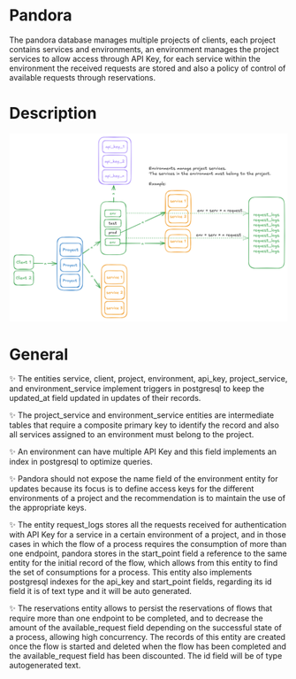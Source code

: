# Pandora

The pandora database manages multiple projects of clients, each project contains services and environments, an environment manages the project services to allow access through API Key, for each service within the environment the received requests are stored and also a policy of control of available requests through reservations.

# Description

![core_diagram](core_diagram.png)

# General

:sparkles: The entities service, client, project, environment, api_key, project_service, and environment_service implement triggers in postgresql to keep the updated_at field updated in updates of their records.

:sparkles: The project_service and environment_service entities are intermediate tables that require a composite primary key to identify the record and also all services assigned to an environment must belong to the project.

:sparkles: An environment can have multiple API Key and this field implements an index in postgresql to optimize queries.

:sparkles: Pandora should not expose the name field of the environment entity for updates because its focus is to define access keys for the different environments of a project and the recommendation is to maintain the use of the appropriate keys.

:sparkles: The entity request_logs stores all the requests received for authentication with API Key for a service in a certain environment of a project, and in those cases in which the flow of a process requires the consumption of more than one endpoint, pandora stores in the start_point field a reference to the same entity for the initial record of the flow, which allows from this entity to find the set of consumptions for a process.
This entity also implements postgresql indexes for the api_key and start_point fields, regarding its id field it is of text type and it will be auto generated.

:sparkles: The reservations entity allows to persist the reservations of flows that require more than one endpoint to be completed, and to decrease the amount of the available_request field depending on the successful state of a process, allowing high concurrency. The records of this entity are created once the flow is started and deleted when the flow has been completed and the available_request field has been discounted. The id field will be of type autogenerated text.

